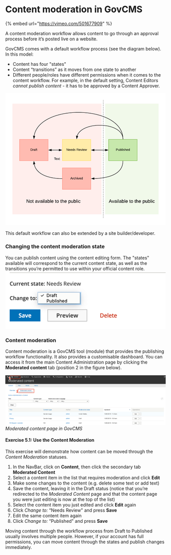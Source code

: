 # Content moderation in GovCMS

{% embed url="https://vimeo.com/501677909" %}

A content moderation workflow allows content to go through an approval process before it’s posted live on a website.

GovCMS comes with a default workflow process \(see the diagram below\). In this model:

* Content has four "states"
* Content “transitions” as it moves from one state to another
* Different people/roles have different permissions when it comes to the content workflow. For example, in the default setting, Content Editors _cannot publish content -_ it has to be approved by a Content Approver.

![](../.gitbook/assets/48%20%281%29.png)

This default workflow can also be extended by a site builder/developer.

### Changing the content moderation state

You can publish content using the content editing form. The "states" available will correspond to the current content state, as well as the transitions you’re permitted to use within your official content role.![](../.gitbook/assets/49.png)

### Content moderation

Content moderation is a GovCMS tool \(module\) that provides the publishing workflow functionality. It also provides a customisable dashboard. You can access it from the main Content Administration page by clicking the **Moderated content** tab \(position 2 in the figure below\).

![](../.gitbook/assets/50%20%281%29%20%281%29.png)_Moderated content page in GovCMS_

#### Exercise 5.1: Use the Content Moderation

This exercise will demonstrate how content can be moved through the _Content Moderation_ statuses.

1. In the NavBar, click on **Content**, then click the secondary tab **Moderated Content**
2. Select a content item in the list that requires moderation and click **Edit**
3. Make some changes to the content \(e.g. delete some text or add text\)
4. Save the content, leaving it in the Draft status \(notice that you’re redirected to the _Moderated Content_ page and that the content page you were just editing is now at the top of the list\)
5. Select the content item you just edited and click **Edit** again
6. Click _Change to:_ “Needs Review" and press **Save**
7. Edit the same content item again
8. Click _Change to:_ “Published" and press **Save**

Moving content through the workflow process from Draft to Published usually involves multiple people. However, if your account has full permissions, you can move content through the states and publish changes immediately.

## 

